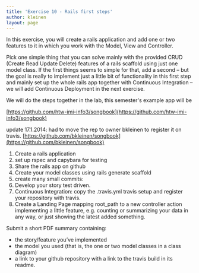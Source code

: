 ```yaml
---
title: 'Exercise 10 - Rails first steps'
author: kleinen
layout: page
---
```


In this exercise, you will create a rails application and add one or two features to it in which you work with the Model, View and Controller.

Pick one simple thing that you can solve mainly with the provided CRUD (Create Read Update Delete) features of a rails scaffold using just one model class. If the first things seems to simple for that, add a second &#8211; but the goal is really to implement just a little bit of functionality in this first step and mainly set up the whole rails app together with Continuous Integration &#8211; we will add Continuous Deployment in the next exercise.

We will do the steps together in the lab, this semester's example app  will be

[https://github.com/htw-imi-info3/songbook](https://github.com/htw-imi-info3/songbook)

update 17.1.2014: had to move the rep to owner bkleinen to register it on travis.
[https://github.com/bkleinen/songbook](https://github.com/bkleinen/songbook)


1.  Create a rails application
1.  set up rspec and capybara for testing
2.  Share the rails app on github
3.  Create your model classes using rails generate scaffold
4.  create many small commits:
5.  Develop your story test driven.
6.  Continuous Integration: copy the .travis.yml travis setup and register your repository with travis.
7.  Create a Landing Page mapping root_path to a new controller action implementing a little feature, e.g. counting or summarizing your data in any way, or just showing the latest added something.


  Submit a short PDF summary containing:

  * the story/feature you&#8217;ve implemented
  * the model you used (that is, the one or two model classes in a class diagram)
  * a link to your github repository with a link to the travis build in its readme.


